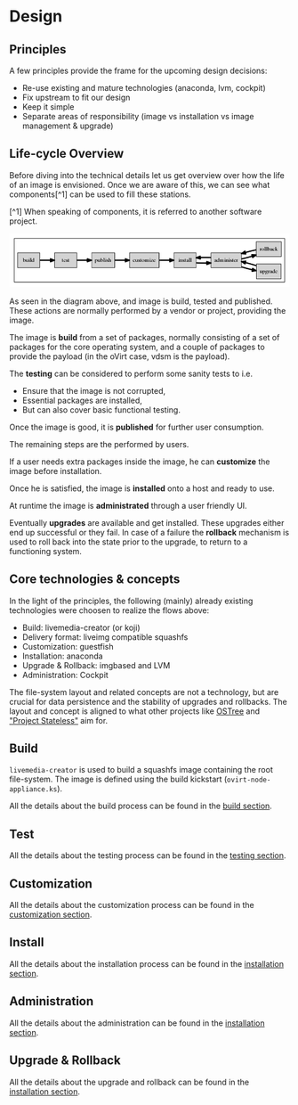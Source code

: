 # Design

## Principles

A few principles provide the frame for the upcoming design decisions:

* Re-use existing and mature technologies (anaconda, lvm, cockpit)
* Fix upstream to fit our design
* Keep it simple
* Separate areas of responsibility (image vs installation vs image management & upgrade)


## Life-cycle Overview

Before diving into the technical details let us get overview over how the life of an image is envisioned. Once we are aware of this, we can see what components[^1] can be used to fill these stations.

[^1] When speaking of components, it is referred to another software project.

![The life-cycle of an image.](imgs/ngn-flow.dot.png)

As seen in the diagram above, and image is build, tested and published. These actions are normally performed by a vendor or project, providing the image.

The image is **build** from a set of packages, normally consisting of a set of packages for the core operating system, and a couple of packages to provide the payload (in the oVirt case, vdsm is the payload).

The **testing** can be considered to perform some sanity tests to i.e.

- Ensure that the image is not corrupted,
- Essential packages are installed,
- But can also cover basic functional testing.

Once the image is good, it is **published** for further user consumption.


The remaining steps are the performed by users.


If a user needs extra packages inside the image, he can **customize** the image before installation.

Once he is satisfied, the image is **installed** onto a host and ready to use.

At runtime the image is **administrated** through a user friendly UI.

Eventually **upgrades** are available and get installed. These upgrades either end up successful or they fail. In case of a failure the **rollback** mechanism is used to roll back into the state prior to the upgrade, to return to a functioning system.


## Core technologies & concepts

In the light of the principles, the following (mainly) already existing technologies were choosen to realize the flows above:

* Build: livemedia-creator (or koji)
* Delivery format: liveimg compatible squashfs
* Customization: guestfish
* Installation: anaconda
* Upgrade & Rollback: imgbased and LVM
* Administration: Cockpit

The file-system layout and related concepts are not a technology, but are crucial for data persistence and the stability of upgrades and rollbacks.
The layout and concept is aligned to what other projects like [OSTree](https://github.com/GNOME/ostree) and ["Project Stateless"](http://0pointer.net/blog/projects/stateless.html) aim for.


## Build

`livemedia-creator` is used to build a squashfs image containing the root file-system.
The image is defined using the build kickstart (`ovirt-node-appliance.ks`).

All the details about the build process can be found in the [build section](build.md).

## Test

All the details about the testing process can be found in the [testing section](testing.md).

## Customization

All the details about the customization process can be found in the [customization section](customize.md).

## Install

All the details about the installation process can be found in the [installation section](install.md).

## Administration

All the details about the administration can be found in the [installation section](administration.md).

## Upgrade & Rollback

All the details about the upgrade and rollback can be found in the [installation section](upgrade.md).
